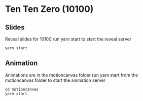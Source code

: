 # Ten Ten Zero (10100)

## Slides

Reveal slides for 10100
run yarn start to start the reveal server

```
yarn start
```

## Animation

Animations are in the motioncanvas folder
run yarn start from the motioncanvas folder to start the animation server

```
cd motioncanvas
yarn start
```
